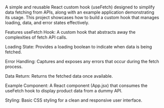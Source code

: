 A simple and reusable React custom hook (useFetch) designed to simplify data fetching from APIs, along with an example application demonstrating its usage. This project showcases how to build a custom hook that manages loading, data, and error states effectively.



Features
useFetch Hook: A custom hook that abstracts away the complexities of fetch API calls.

Loading State: Provides a loading boolean to indicate when data is being fetched.

Error Handling: Captures and exposes any errors that occur during the fetch process.

Data Return: Returns the fetched data once available.

Example Component: A React component (App.jsx) that consumes the useFetch hook to display product data from a dummy API.

Styling: Basic CSS styling for a clean and responsive user interface.
